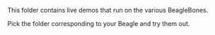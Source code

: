 This folder contains live demos that run on the various BeagleBones.

Pick the folder corresponding to your Beagle and try them out.
